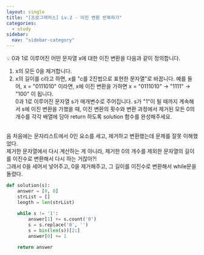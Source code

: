 ```yaml
---
layout: single
title: "[프로그래머스] Lv.2 - 이진 변환 반복하기"
categories:
  - study
sidebar:
  nav: "sidebar-category"
---
```


💡 0과 1로 이루어진 어떤 문자열 x에 대한 이진 변환을 다음과 같이 정의합니다.
1. x의 모든 0을 제거합니다.
2. x의 길이를 c라고 하면, x를 "c를 2진법으로 표현한 문자열"로 바꿉니다.
예를 들어, x = "0111010" 이라면, x에 이진 변환을 가하면 x = "0111010" -> "1111" -> "100" 이 됩니다.<br />
0과 1로 이루어진 문자열 s가 매개변수로 주어집니다. s가 "1"이 될 때까지 계속해서 s에 이진 변환을 가했을 때, 이진 변환의 횟수와 변환 과정에서 제거된 모든 0의 개수를 각각 배열에 담아 return 하도록 solution 함수를 완성해주세요.
<br />
음 처음에는 문자리스트에서 0인 요소를 세고, 제거하고 변환했는데 문제를 잘못 이해했었다.<br />
제거한 문자열에서 다시 계산하는 게 아니라, 제거한 0의 개수를 제외한 문자열의 길이를 이진수로 변환해서 다시 하는 거잖아?!<br />
그래서 0을 세어서 넣어주고, 0을 제거해주고, 그 길이를 이진수로 변환해서 while문을 돌렸다.

``` python
def solution(s):
    answer = [0, 0]
    strList = []
    length = len(strList)
    
    while s != '1':
        answer[1] += s.count('0')
        s = s.replace('0', '')
        s = bin(len(s))[2:]
        answer[0] += 1

    return answer
```
